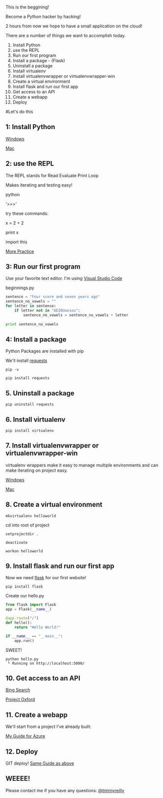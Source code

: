 This is the beggining!

Become a Python hacker by hacking!

2 hours from now we hope to have a small application on the cloud!

There are a number of things we want to accomplish today. 

1. Install Python
2. use the REPL
3. Run our first program
4. Install a package - (Flask)
5. Uninstall a package
6. Install virtualenv
7. Install virtualenvwrapper or virtualenvwrapper-win
8. Create a virtual environment
9. Install flask and run our first app
10. Get access to an API
11. Create a webapp
12. Deploy

#Let's do this


## 1: Install Python

[Windows](http://timmyreilly.azurewebsites.net/python-flask-windows-development-environmentsetup/)

[Mac](http://docs.python-guide.org/en/latest/starting/install/osx/)

## 2: use the REPL

The REPL stands for Read Evaluate Print Loop

Makes iterating and testing easy! 

python

'>>>'

try these commands:

x = 2 + 2

print x 

import this

[More Practice](http://timmyreilly.azurewebsites.net/python-introduction/)

## 3: Run our first program

Use your favorite text editor. I'm using [Visual Studio Code](https://code.visualstudio.com/)

beginnings.py

```python 
sentence = "Four score and seven years ago"
sentence_no_vowels = ""
for letter in sentence: 
    if letter not in "AEIOUaeiou":
        sentence_no_vowels = sentence_no_vowels + letter
         
print sentence_no_vowels
```

## 4: Install a package
	
Python Packages are installed with pip

We'll install [requests](http://docs.python-requests.org/en/latest/)

```
pip -v

pip install requests
```

## 5. Uninstall a package

```
pip uninstall requests

```

## 6. Install virtualenv

```
pip install virtualenv
```

## 7. Install virtualenvwrapper or virtualenvwrapper-win

virtualenv wrappers make it easy to manage multiple environments and can make iterating on project easy. 

[Windows](http://timmyreilly.azurewebsites.net/python-flask-windows-development-environment-setup/)

[Mac](http://docs.python-guide.org/en/latest/dev/virtualenvs/)

## 8. Create a virtual environment

```
mkvirtualenv helloworld
```

cd into root of project

```
setprojectdir .

deactivate

workon helloworld
```


## 9. Install flask and run our first app

Now we need [flask](http://flask.pocoo.org/) for our first website!

```
pip install flask
```

Create our hello.py

```python
from flask import Flask
app = Flask(__name__)

@app.route("/")
def hello():
    return "Hello World!"

if __name__ == "__main__":
    app.run()
```

SWEET!

```
python hello.py
 * Running on http://localhost:5000/
```

## 10. Get access to an API

[Bing Search](https://datamarket.azure.com/account)

[Project Oxford](https://www.projectoxford.ai/)

## 11. Create a webapp

We'll start from a project I've already built: 

[My Guide for Azure](http://timmyreilly.azurewebsites.net/starter-site-for-flask-on-azure-web-apps/)

## 12. Deploy

GIT deploy!
[Same Guide as above](http://timmyreilly.azurewebsites.net/starter-site-for-flask-on-azure-web-apps/)


## WEEEE!


Please contact me if you have any questions: 
[@timmyreilly](http://twitter.com/timmyreilly)